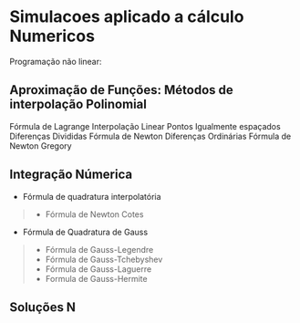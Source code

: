 # Simulacoes aplicado a cálculo Numericos

Programação não linear:

## Aproximação de Funções: Métodos de interpolação Polinomial
 
 Fórmula de Lagrange
 Interpolação Linear
 Pontos Igualmente espaçados
 Diferenças Divididas
 Fórmula de Newton
 Diferenças Ordinárias
 Fórmula de Newton Gregory

## Integração Númerica

* Fórmula de quadratura interpolatória
 >* Fórmula de Newton Cotes

* Fórmula de Quadratura de Gauss
 >* Fórmula de Gauss-Legendre
 >* Fórmula de Gauss-Tchebyshev
 >* Fórmula de Gauss-Laguerre
 >* Formula de Gauss-Hermite

## Soluções N
